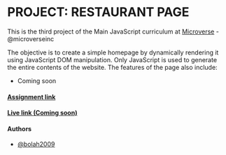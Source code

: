 # PROJECT: RESTAURANT PAGE

This is the third project of the Main JavaScript curriculum at [Microverse](https://www.microverse.org/) - @microverseinc

The objective is to create a simple homepage by dynamically rendering it using JavaScript DOM manipulation. Only JavaScript is used to generate the entire contents of the website. The features of the page also include:
 - Coming soon

#### [Assignment link](https://www.theodinproject.com/courses/javascript/lessons/restaurant-page)

#### [Live link (Coming soon)]()

#### Authors

- [@bolah2009](https://github.com/bolah2009/)

